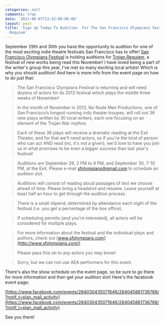 ```yaml
---
categories: null
comments: true
date: '2013-08-07T13:32:00-06:00'
layout: post
title: 'Sign Up Today To Audition  For The San Francisco Olympians Festival IV: Trojan
  Requiem'
---
```


September 29th and 30th you have the opportunity to audition for one of the most exciting indie theatre festivals San Francisco has to offer! [San Francisco Olympians Festival](http://www.sfolympians.com/) is holding auditions for [Trojan Requiem](https://www.facebook.com/events/284030435071646/284045881736768/?notif_t=plan_mall_activity), a festival of new works being read this November! I have loved being a part of the writer's group this year, I've met so many exciting local artists! Which is why you should audition! And here is more info from the event page on how to do just that:

>The San Francisco Olympians Festival is returning and will need dozens of actors for its 2013 festival which plays the middle three weeks of November!

>In the month of November in 2013, No Nude Men Productions, one of San Francisco’s longest running indy theater troupes, will roll out 36 new plays written by 30 local writers, each one focusing on an element of the Trojan War mythos. 

>Each of these 36 plays will receive a dramatic reading at the Exit Theater, and for that we'll need actors, so if you're the kind of person who can act AND read (no, it's not a given), we'd love to have you join us in what promises to be even a bigger success than last year's festival!

>Auditions are September 29, 2 PM to 9 PM, and September 30, 7-10 PM, at the Exit. Please e-mail [sfolympians@gmail.com](mailto:sfolympians@gmail.com) to schedule an audition slot.

>Auditions will consist of reading aloud passages of text we choose ahead of time. Please bring a headshot and resume. Leave yourself at least half an hour to get through the audition process.

>There is a small stipend, determined by attendance each night of the festival (i.e. you get a percentage of the box office). 

>If scheduling permits (and you're interested), all actors will be considered for multiple plays.

>For more information about the festival and the individual plays and authors, check out [www.sfolympians.com](http://www.sfolympians.com/)

>Please pass this on to any actors you may know!

>Sorry, but we can not use AEA performers for this event.

There's also the show schedule on the event page, so be sure to go there for more information and then get your audition slot! Here's the facebook event page:

[https://www.facebook.com/events/284030435071646/284045881736768/?notif_t=plan_mall_activity](https://www.facebook.com/events/284030435071646/284045881736768/?notif_t=plan_mall_activity)

See you there!